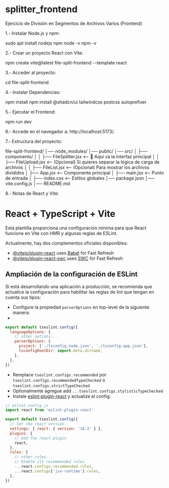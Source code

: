 # splitter_frontend
Ejercicio de División en Segmentos de Archivos Varios (Frontend)

1.- Instalar Node.js y npm:

sudo apt install nodejs npm
node -v
npm -v

2.- Crear un proyecto React con Vite:

npm create vite@latest file-split-frontend --template react

3.- Acceder al proyecto:

cd file-split-frontend

4.- Instalar Dependencias:

npm install
npm install @shadcn/ui tailwindcss postcss autoprefixer

5.- Ejecutar el Frontend:

npm run dev

6.- Accede en el navegador a: http://localhost:5173/.

7.- Estructura del proyecto:

file-split-frontend/
│── node_modules/
│── public/
│── src/
│   ├── components/
│   │   ├── FileSplitter.jsx   <-- 📌 Aquí va la interfaz principal
│   │   ├── FileUpload.jsx     <-- (Opcional) Si quieres separar la lógica de carga de archivos
│   │   ├── FileList.jsx       <-- (Opcional) Para mostrar los archivos divididos
│   ├── App.jsx                <-- Componente principal
│   ├── main.jsx               <-- Punto de entrada
│   ├── index.css              <-- Estilos globales
│── package.json
│── vite.config.js
│── README.md

8.- Notas de React y Vite:

# React + TypeScript + Vite

Esta plantilla proporciona una configuración mínima para que React funcione en Vite con HMR y algunas reglas de ESLint.

Actualmente, hay dos complementos oficiales disponibles:

- [@vitejs/plugin-react](https://github.com/vitejs/vite-plugin-react/blob/main/packages/plugin-react/README.md) uses [Babel](https://babeljs.io/) for Fast Refresh
- [@vitejs/plugin-react-swc](https://github.com/vitejs/vite-plugin-react-swc) uses [SWC](https://swc.rs/) for Fast Refresh

## Ampliación de la configuración de ESLint

Si está desarrollando una aplicación a producción, se recomienda que actualice la configuración para habilitar las reglas de lint que tengan en cuenta sus tipos:

- Configure la propiedad `parserOptions` en top-level de la siguiente manera:
- 
```js
export default tseslint.config({
  languageOptions: {
    // other options...
    parserOptions: {
      project: ['./tsconfig.node.json', './tsconfig.app.json'],
      tsconfigRootDir: import.meta.dirname,
    },
  },
})
```

- Remplace `tseslint.configs.recommended` por `tseslint.configs.recommendedTypeChecked` o `tseslint.configs.strictTypeChecked`
- Optionalmente agregue add `...tseslint.configs.stylisticTypeChecked`
- Instale [eslint-plugin-react](https://github.com/jsx-eslint/eslint-plugin-react) y actualize el config:

```js
// eslint.config.js
import react from 'eslint-plugin-react'

export default tseslint.config({
  // Set the react version
  settings: { react: { version: '18.3' } },
  plugins: {
    // Add the react plugin
    react,
  },
  rules: {
    // other rules...
    // Enable its recommended rules
    ...react.configs.recommended.rules,
    ...react.configs['jsx-runtime'].rules,
  },
})
